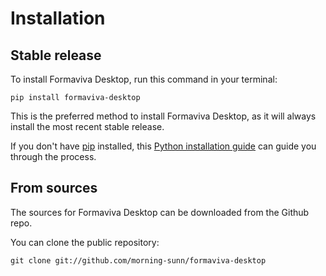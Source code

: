 # Installation

## Stable release

To install Formaviva Desktop, run this command in your terminal:

```
pip install formaviva-desktop
```

This is the preferred method to install Formaviva Desktop, as it will always install the most recent stable release.

If you don't have [pip](https://pip.pypa.io) installed, this [Python installation guide](http://docs.python-guide.org/en/latest/starting/installation/) can guide you through the process.

## From sources

The sources for Formaviva Desktop can be downloaded from the Github repo.

You can clone the public repository:

```
git clone git://github.com/morning-sunn/formaviva-desktop
```
